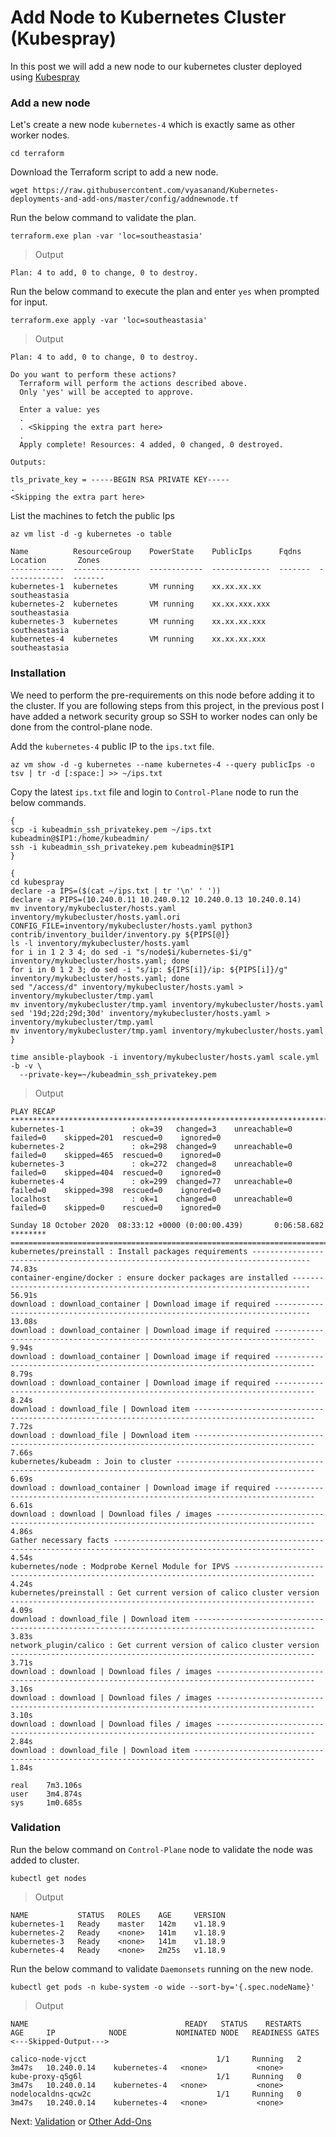 # Add Node to Kubernetes Cluster (Kubespray)

In this post we will add a new node to our kubernetes cluster deployed using [Kubespray](/docs/03-Kubespray.md)

### Add a new node

Let's create a new node ```kubernetes-4``` which is exactly same as other worker nodes.

```shell
cd terraform
```

Download the Terraform script to add a new node.

```shell
wget https://raw.githubusercontent.com/vyasanand/Kubernetes-deployments-and-add-ons/master/config/addnewnode.tf
```

Run the below command to validate the plan.

```shell
terraform.exe plan -var 'loc=southeastasia'
```
> Output

```shell
Plan: 4 to add, 0 to change, 0 to destroy.
```

Run the below command to execute the plan and enter ```yes``` when prompted for input.

```shell
terraform.exe apply -var 'loc=southeastasia'
```
> Output

```shell
Plan: 4 to add, 0 to change, 0 to destroy.

Do you want to perform these actions?
  Terraform will perform the actions described above.
  Only 'yes' will be accepted to approve.

  Enter a value: yes
  .
  . <Skipping the extra part here>
  .
  Apply complete! Resources: 4 added, 0 changed, 0 destroyed.

Outputs:

tls_private_key = -----BEGIN RSA PRIVATE KEY-----
.
<Skipping the extra part here>
```

List the machines to fetch the public Ips

```shell
az vm list -d -g kubernetes -o table
```

```shell
Name          ResourceGroup    PowerState    PublicIps      Fqdns    Location       Zones
------------  ---------------  ------------  -------------  -------  -------------  -------
kubernetes-1  kubernetes       VM running    xx.xx.xx.xx             southeastasia
kubernetes-2  kubernetes       VM running    xx.xx.xxx.xxx           southeastasia
kubernetes-3  kubernetes       VM running    xx.xx.xx.xxx            southeastasia
kubernetes-4  kubernetes       VM running    xx.xx.xx.xxx            southeastasia
```

### Installation

We need to perform the pre-requirements on this node before adding it to the cluster. If you are following steps from this project, in the previous post I have added a network security group so SSH to worker nodes can only be done from the control-plane node.

Add the ```kubernetes-4``` public IP to the ```ips.txt``` file.

```shell
az vm show -d -g kubernetes --name kubernetes-4 --query publicIps -o tsv | tr -d [:space:] >> ~/ips.txt
```

Copy the latest ```ips.txt``` file and login to ```Control-Plane``` node to run the below commands.

```shell
{
scp -i kubeadmin_ssh_privatekey.pem ~/ips.txt kubeadmin@$IP1:/home/kubeadmin/
ssh -i kubeadmin_ssh_privatekey.pem kubeadmin@$IP1
}
```

```shell
{
cd kubespray
declare -a IPS=($(cat ~/ips.txt | tr '\n' ' '))
declare -a PIPS=(10.240.0.11 10.240.0.12 10.240.0.13 10.240.0.14)
mv inventory/mykubecluster/hosts.yaml inventory/mykubecluster/hosts.yaml.ori
CONFIG_FILE=inventory/mykubecluster/hosts.yaml python3 contrib/inventory_builder/inventory.py ${PIPS[@]}
ls -l inventory/mykubecluster/hosts.yaml
for i in 1 2 3 4; do sed -i "s/node$i/kubernetes-$i/g" inventory/mykubecluster/hosts.yaml; done
for i in 0 1 2 3; do sed -i "s/ip: ${IPS[i]}/ip: ${PIPS[i]}/g" inventory/mykubecluster/hosts.yaml; done
sed "/access/d" inventory/mykubecluster/hosts.yaml > inventory/mykubecluster/tmp.yaml
mv inventory/mykubecluster/tmp.yaml inventory/mykubecluster/hosts.yaml
sed '19d;22d;29d;30d' inventory/mykubecluster/hosts.yaml > inventory/mykubecluster/tmp.yaml
mv inventory/mykubecluster/tmp.yaml inventory/mykubecluster/hosts.yaml
}
```

```shell
time ansible-playbook -i inventory/mykubecluster/hosts.yaml scale.yml -b -v \
  --private-key=~/kubeadmin_ssh_privatekey.pem
```
> Output

```shell
PLAY RECAP **************************************************************************************************************************************
kubernetes-1               : ok=39   changed=3    unreachable=0    failed=0    skipped=201  rescued=0    ignored=0
kubernetes-2               : ok=298  changed=9    unreachable=0    failed=0    skipped=465  rescued=0    ignored=0
kubernetes-3               : ok=272  changed=8    unreachable=0    failed=0    skipped=404  rescued=0    ignored=0
kubernetes-4               : ok=299  changed=77   unreachable=0    failed=0    skipped=398  rescued=0    ignored=0
localhost                  : ok=1    changed=0    unreachable=0    failed=0    skipped=0    rescued=0    ignored=0

Sunday 18 October 2020  08:33:12 +0000 (0:00:00.439)       0:06:58.682 ********
===============================================================================
kubernetes/preinstall : Install packages requirements ----------------------------------------------------------------------------------- 74.83s
container-engine/docker : ensure docker packages are installed -------------------------------------------------------------------------- 56.91s
download : download_container | Download image if required ------------------------------------------------------------------------------ 13.08s
download : download_container | Download image if required ------------------------------------------------------------------------------- 9.94s
download : download_container | Download image if required ------------------------------------------------------------------------------- 8.79s
download : download_container | Download image if required ------------------------------------------------------------------------------- 8.24s
download : download_file | Download item ------------------------------------------------------------------------------------------------- 7.72s
download : download_file | Download item ------------------------------------------------------------------------------------------------- 7.66s
kubernetes/kubeadm : Join to cluster ----------------------------------------------------------------------------------------------------- 6.69s
download : download_container | Download image if required ------------------------------------------------------------------------------- 6.61s
download : download | Download files / images -------------------------------------------------------------------------------------------- 4.86s
Gather necessary facts ------------------------------------------------------------------------------------------------------------------- 4.54s
kubernetes/node : Modprobe Kernel Module for IPVS ---------------------------------------------------------------------------------------- 4.24s
kubernetes/preinstall : Get current version of calico cluster version -------------------------------------------------------------------- 4.09s
download : download_file | Download item ------------------------------------------------------------------------------------------------- 3.83s
network_plugin/calico : Get current version of calico cluster version -------------------------------------------------------------------- 3.71s
download : download | Download files / images -------------------------------------------------------------------------------------------- 3.16s
download : download | Download files / images -------------------------------------------------------------------------------------------- 3.10s
download : download | Download files / images -------------------------------------------------------------------------------------------- 2.84s
download : download_file | Download item ------------------------------------------------------------------------------------------------- 1.84s

real    7m3.106s
user    3m4.874s
sys     1m0.685s

```

### Validation

Run the below command on ```Control-Plane``` node to validate the node was added to cluster.

```shell
kubectl get nodes
```
> Output

```shell
NAME           STATUS   ROLES    AGE     VERSION
kubernetes-1   Ready    master   142m    v1.18.9
kubernetes-2   Ready    <none>   141m    v1.18.9
kubernetes-3   Ready    <none>   141m    v1.18.9
kubernetes-4   Ready    <none>   2m25s   v1.18.9
```

Run the below command to validate ```Daemonsets``` running on the new node.

```shell
kubectl get pods -n kube-system -o wide --sort-by='{.spec.nodeName}'
```
> Output

```shell
NAME                                   READY   STATUS    RESTARTS   AGE     IP            NODE           NOMINATED NODE   READINESS GATES
<---Skipped-Output--->

calico-node-vjcct                             1/1     Running   2          3m47s   10.240.0.14    kubernetes-4   <none>           <none>
kube-proxy-q5g6l                              1/1     Running   0          3m47s   10.240.0.14    kubernetes-4   <none>           <none>
nodelocaldns-qcw2c                            1/1     Running   0          3m47s   10.240.0.14    kubernetes-4   <none>           <none>
```

Next: [Validation](/docs/05-Validation.md) or [Other Add-Ons](/README.md)
